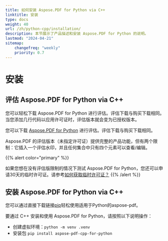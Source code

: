 ```yaml
---
title: 如何安装 Aspose.PDF for Python via C++
linktitle: 安装
type: docs
weight: 40
url: /zh/python-cpp/installation/
description: 本节展示了产品描述和安装 Aspose.PDF for Python 的说明。
lastmod: "2024-04-21"
sitemap:
    changefreq: "weekly"
    priority: 0.7
---
```


# 安装

## 评估 Aspose.PDF for Python via C++

您可以轻松下载 Aspose.PDF for Python 进行评估。评估下载与购买下载相同。当您添加几行代码以应用许可证时，评估版本就会变为已授权版本。

您可以下载 [Aspose.PDF for Python](https://releases.aspose.com/pdf/pythoncpp/) 进行评估。评估下载与购买下载相同。

Aspose.PDF 的评估版本（未指定许可证）提供完整的产品功能，但有两个限制：它插入一个评估水印，并且任何集合中只有四个元素可以查看/编辑。

{{% alert color="primary" %}}

如果您想在没有评估版限制的情况下测试 Aspose.PDF for Python，您还可以申请30天的临时许可证。请参考[如何获取临时许可证？](https://purchase.aspose.com/temporary-license)
{{% /alert %}}

## 安装 Aspose.PDF for Python via C++

您可以通过直接下载链接[pip](https://pypi.org/project/aspose-pdf-cpp-for-python/)轻松使用适用于Python的aspose-pdf。

要通过 C++ 安装和使用 Aspose.PDF for Python，请按照以下说明操作：

- 创建虚拟环境：`python -m venv .venv`
- 安装包 `pip install aspose-pdf-cpp-for-python`
